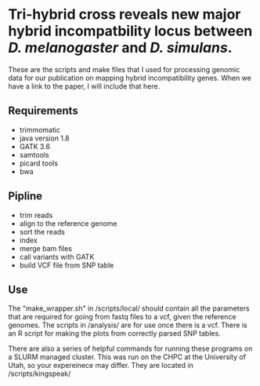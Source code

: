 # Tri-hybrid cross reveals new major hybrid incompatbility locus between *D. melanogaster* and *D. simulans*.  
These are the scripts and make files that I used for processing genomic data for our publication on mapping hybrid incompatibility genes. When we have a link to the paper, I will include that here.

## Requirements
* trimmomatic
* java version 1.8
* GATK 3.6
* samtools
* picard tools
* bwa

## Pipline
* trim reads
* align to the reference genome
* sort the reads
* index
* merge bam files
* call variants with GATK
* build VCF file from SNP table

## Use
The "make_wrapper.sh" in /scripts/local/ should contain all the parameters that are required for going from fastq files to a vcf, given the reference genomes. The scripts in /analysis/ are for use once there is a vcf. There is an R script for making the plots from correctly parsed SNP tables.  
  
There are also a series of helpful commands for running these programs on a SLURM managed cluster. This was run on the CHPC at the University of Utah, so your expereinece may differ. They are located in /scripts/kingspeak/